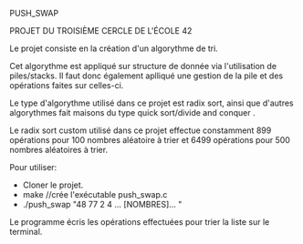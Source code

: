 PUSH_SWAP

PROJET DU TROISIÈME CERCLE DE L'ÉCOLE 42

Le projet consiste en la création d'un algorythme de tri.

Cet algorythme est appliqué sur structure de donnée via l'utilisation de piles/stacks. Il faut donc également aplliqué une gestion de la pile et des opérations faites sur celles-ci. 

Le type d'algorythme utilisé dans ce projet est radix sort, ainsi que d'autres algorythmes fait maisons du type quick sort/divide and conquer . 

Le radix sort custom utilisé dans ce projet effectue constamment 899 opérations pour 100 nombres aléatoire à trier et 6499 opérations pour 500 nombres aléatoires à trier. 

Pour utiliser: 
 - Cloner le projet.
 - make //crée l'exécutable push_swap.c 
 - ./push_swap "48 77 2 4 ... [NOMBRES]... "

Le programme écris les opérations effectuées pour trier la liste sur le terminal. 
